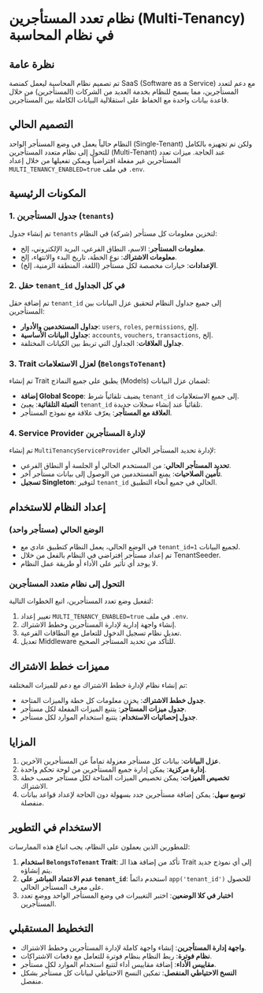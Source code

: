 # نظام تعدد المستأجرين (Multi-Tenancy) في نظام المحاسبة

## نظرة عامة

تم تصميم نظام المحاسبة ليعمل كمنصة SaaS (Software as a Service) مع دعم لتعدد المستأجرين، مما يسمح للنظام بخدمة العديد من الشركات (المستأجرين) من خلال قاعدة بيانات واحدة مع الحفاظ على استقلالية البيانات الكاملة بين المستأجرين.

## التصميم الحالي

النظام حالياً يعمل في وضع المستأجر الواحد (Single-Tenant) ولكن تم تجهيزه بالكامل للتحول إلى نظام متعدد المستأجرين (Multi-Tenant) عند الحاجة. ميزات تعدد المستأجرين غير مفعلة افتراضياً ويمكن تفعيلها من خلال إعداد `MULTI_TENANCY_ENABLED=true` في ملف `.env`.

## المكونات الرئيسية

### 1. جدول المستأجرين (`tenants`)

تم إنشاء جدول `tenants` لتخزين معلومات كل مستأجر (شركة) في النظام:

- **معلومات المستأجر**: الاسم، النطاق الفرعي، البريد الإلكتروني، إلخ.
- **معلومات الاشتراك**: نوع الخطة، تاريخ البدء والانتهاء، إلخ.
- **الإعدادات**: خيارات مخصصة لكل مستأجر (اللغة، المنطقة الزمنية، إلخ).

### 2. حقل `tenant_id` في كل الجداول

تم إضافة حقل `tenant_id` إلى جميع جداول النظام لتحقيق عزل البيانات بين المستأجرين:

- **جداول المستخدمين والأدوار**: `users`, `roles`, `permissions`, إلخ.
- **جداول البيانات الأساسية**: `accounts`, `vouchers`, `transactions`, إلخ.
- **جداول العلاقات**: الجداول التي تربط بين الكيانات المختلفة.

### 3. Trait لعزل الاستعلامات (`BelongsToTenant`)

تم إنشاء Trait يطبق على جميع النماذج (Models) لضمان عزل البيانات:

- **إضافة Global Scope**: يضيف تلقائياً شرط `tenant_id` إلى جميع الاستعلامات.
- **التعبئة التلقائية**: يعبئ `tenant_id` تلقائياً عند إنشاء سجلات جديدة.
- **العلاقة مع المستأجر**: يعرّف علاقة مع نموذج المستأجر.

### 4. Service Provider لإدارة المستأجرين

تم إنشاء `MultiTenancyServiceProvider` لإدارة تحديد المستأجر الحالي:

- **تحديد المستأجر الحالي**: من المستخدم الحالي أو الجلسة أو النطاق الفرعي.
- **تأمين الصلاحيات**: يمنع المستخدمين من الوصول إلى بيانات مستأجر آخر.
- **تسجيل Singleton**: لتوفير `tenant_id` الحالي في جميع أنحاء التطبيق.

## إعداد النظام للاستخدام

### الوضع الحالي (مستأجر واحد)

- في الوضع الحالي، يعمل النظام كتطبيق عادي مع `tenant_id=1` لجميع البيانات.
- تم إعداد مستأجر افتراضي في النظام بالفعل من خلال TenantSeeder.
- لا يوجد أي تأثير على الأداء أو طريقة عمل النظام.

### التحول إلى نظام متعدد المستأجرين

لتفعيل وضع تعدد المستأجرين، اتبع الخطوات التالية:

1. تغيير إعداد `MULTI_TENANCY_ENABLED=true` في ملف `.env`.
2. إنشاء واجهة إدارية لإدارة المستأجرين وخطط الاشتراك.
3. تعديل نظام تسجيل الدخول للتعامل مع النطاقات الفرعية.
4. تعديل Middleware للتأكد من تحديد المستأجر الصحيح.

## مميزات خطط الاشتراك

تم إنشاء نظام لإدارة خطط الاشتراك مع دعم للميزات المختلفة:

- **جدول خطط الاشتراك**: يخزن معلومات كل خطة والميزات المتاحة.
- **جدول ميزات المستأجر**: يتتبع الميزات المفعلة لكل مستأجر.
- **جدول إحصائيات الاستخدام**: يتتبع استخدام الموارد لكل مستأجر.

## المزايا

1. **عزل البيانات**: بيانات كل مستأجر معزولة تماماً عن المستأجرين الآخرين.
2. **إدارة مركزية**: يمكن إدارة جميع المستأجرين من لوحة تحكم واحدة.
3. **تخصيص الميزات**: يمكن تخصيص الميزات المتاحة لكل مستأجر حسب خطة الاشتراك.
4. **توسع سهل**: يمكن إضافة مستأجرين جدد بسهولة دون الحاجة لإعداد قواعد بيانات منفصلة.

## الاستخدام في التطوير

للمطورين الذين يعملون على النظام، يجب اتباع هذه الممارسات:

1. **استخدام `BelongsToTenant` Trait**: تأكد من إضافة هذا الـ Trait إلى أي نموذج جديد يتم إنشاؤه.
2. **عدم الاعتماد المباشر على `tenant_id`**: استخدم دائماً `app('tenant_id')` للحصول على معرف المستأجر الحالي.
3. **اختبار في كلا الوضعين**: اختبر التغييرات في وضع المستأجر الواحد ووضع تعدد المستأجرين.

## التخطيط المستقبلي

- **واجهة إدارة المستأجرين**: إنشاء واجهة كاملة لإدارة المستأجرين وخطط الاشتراك.
- **نظام فوترة**: ربط النظام بنظام فوترة للتعامل مع دفعات الاشتراكات.
- **مقاييس الأداء**: إضافة مقاييس أداء لتتبع استخدام الموارد لكل مستأجر.
- **النسخ الاحتياطي المنفصل**: تمكين النسخ الاحتياطي لبيانات كل مستأجر بشكل منفصل. 